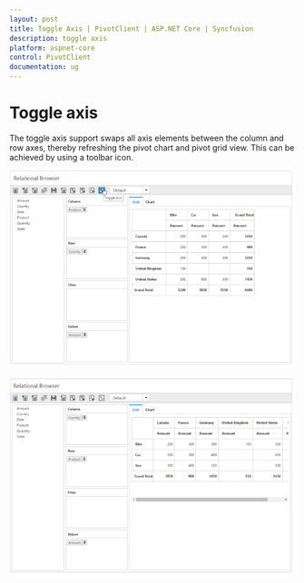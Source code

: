 ```yaml
---
layout: post
title: Toggle Axis | PivotClient | ASP.NET Core | Syncfusion
description: toggle axis
platform: aspnet-core
control: PivotClient
documentation: ug
---
```


# Toggle axis


The toggle axis support swaps all axis elements between the column and row axes, thereby refreshing the pivot chart and pivot grid view. This can be achieved by using a toolbar icon.

![Toggle axis in ASP NET Core pivot client control](Toggle-Axis_images/toggleaxisbefore.png)

![Toggled visiblity of elements in ASP NET Core pivot client control](Toggle-Axis_images/toggleaxisafter.png)


